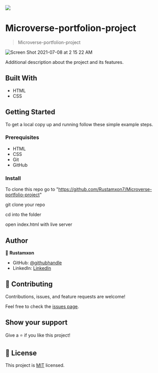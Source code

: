 ![](https://img.shields.io/badge/Microverse-blueviolet)

# Microverse-portfolion-project

> Microverse-portfolion-project

![Screen Shot 2021-07-08 at 2 15 22 AM](https://user-images.githubusercontent.com/69011963/124829719-6a812580-df92-11eb-843f-9105b032974b.png)

Additional description about the project and its features.

## Built With

- HTML
- CSS

## Getting Started

To get a local copy up and running follow these simple example steps.

### Prerequisites

- HTML
- CSS
- Git
- GitHub

### Install

To clone this repo go to "https://github.com/Rustamxon7/Microverse-portfolio-project"

git clone your repo

cd into the folder

open index.html with live server

## Author

👤 **Rustamxon**

- GitHub: [@githubhandle](https://github.com/Rustamxon7)
- LinkedIn: [LinkedIn](https://www.linkedin.com/in/rustamjon-tolipov-6a831020b)

## 🤝 Contributing

Contributions, issues, and feature requests are welcome!

Feel free to check the [issues page](https://github.com/Rustamxon7/Microverse-portfolio-project/issues).

## Show your support

Give a ⭐️ if you like this project!

## 📝 License

This project is [MIT](./MIT.md) licensed.
